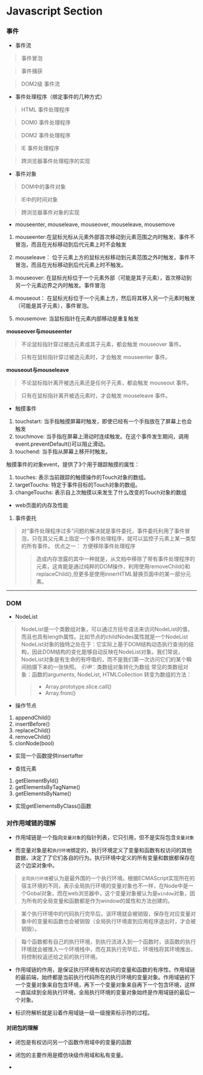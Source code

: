 # Javascript Section

### 事件
* 事件流
> 事件冒泡

> 事件捕获

> DOM2级 事件流

* 事件处理程序（绑定事件的几种方式）
> HTML 事件处理程序

> DOM0 事件处理程序

> DOM2 事件处理程序

> IE 事件处理程序

> 跨浏览器事件处理程序的实现

* 事件对象
> DOM中的事件对象

> IE中的时间对象

> 跨浏览器事件对象的实现

* mouseenter, mouseleave, mouseover, mouseleave, mousemove
1. mouseenter:在鼠标光标从元素外部首次移动到元素范围之内时触发，事件不冒泡，而且在光标移动到后代元素上时不会触发
2. mouseleave： 位于元素上方的鼠标光标移动到元素范围之外时触发，事件不冒泡，而且在光标移动到后代元素上时不触发。

3. mouseover: 在鼠标光标位于一个元素外部（可能是其子元素），首次移动到另一个元素边界之内时触发。事件冒泡
4. mouseout： 在鼠标光标位于一个元素上方，然后将其移入另一个元素时触发（可能是其子元素），事件冒泡。

5. mousemove: 当鼠标指针在元素内部移动是重复触发

**mouseover与mouseenter**

> 不论鼠标指针穿过被选元素或其子元素，都会触发 mouseover 事件。

> 只有在鼠标指针穿过被选元素时，才会触发 mouseenter 事件。

**mouseout与mouseleave**

> 不论鼠标指针离开被选元素还是任何子元素，都会触发 mouseout 事件。

> 只有在鼠标指针离开被选元素时，才会触发 mouseleave 事件。

* 触摸事件
1. touchstart: 当手指触摸屏幕时触发，即使已经有一个手指放在了屏幕上也会触发
2. touchmove: 当手指在屏幕上滑动时连续触发。在这个事件发生期间，调用event.preventDefault()可以阻止滑动。
3. touchend: 当手指从屏幕上移开时触发。

触摸事件的对象event，提供了3个用于跟踪触摸的属性：
1. touches: 表示当前跟踪的触摸操作的Touch对象的数组。
2. targetTouchs: 特定于事件目标的Touch对象的数组。
3. changeTouchs: 表示自上次触摸以来发生了什么改变的Touch对象的数组

* web页面的内存及性能
1. 事件委托
> 对“事件处理程序过多”问题的解决就是事件委托，事件委托利用了事件冒泡，只在其父元素上指定一个事件处理程序，就可以监控子元素上某一类型的所有事件。
> 优点之一： 方便移除事件处理程序
>> 造成内存泄露的其中一种就是，从文档中移除了带有事件处理程序的元素，这肯能是通过纯粹的DOM操作，利用使用removeChild()和replaceChild(),但更多是使用innerHTML替换页面中的某一部分元素。


---------------

### DOM
* NodeList
> NodeList是一个类数组对象，可以通过方括号语法来访问NodeList的值，而且也具有length属性。比如节点的childNodes属性就是一个NodeList
> NodeList对象的独特之处在于：它实际上基于DOM结构动态执行查询的结构，因此DOM结构的变化能够自动反映在NodeList对象。我们常说，NodeList对象是有生命的有呼吸的，而不是我们第一次访问它们的某个瞬间拍摄下来的一张快照。
*引申*：类数组对象转化为数组
> 常见的类数组对象：函数的arguments, NodeList, HTMLCollection
> 转变为数组的方法：
>> * Array.prototype.slice.call()
>> * Array.from()

* 操作节点
1. appendChild()
2. insertBefore()
3. replaceChild()
4. removeChild()
5. clonNode(bool)

* 实现一个函数提供insertafter

* 查找元素
1. getElementById()
2. getElementsByTagName()
3. getElementsByName()

* 实现getElementsByClass()函数

### 对作用域链的理解

* 作用域链是一个指向`变量对象`的指针列表，它只引用，但不是实际包含`变量对象`

* 而变量对象是和`执行环境`绑定的，执行环境定义了变量和函数有权访问的其他数据，决定了了它们各自的行为。执行环境中定义的所有变量和数据都保存在这个边梁对象中。

> `全局执行环境`被认为是最外围的一个执行环境。根据ECMAScript实现所在的宿主环境的不同，表示全局执行环境的变量对象也不一样，在Node中是一个Gobal对象，而在web浏览器中，这个变量对象被认为是`window`对象，因为所有的全局变量和函数都是作为window的属性和方法创建的。

> 某个执行环境中的代码执行完毕后，该环境就会被销毁，保存在对应变量对象中的变量和函数也会被销毁（全局执行环境直到应用程序退出时，才会被销毁）。

> 每个函数都有自己的执行环境，到执行流进入到一个函数时，该函数的执行环境就会被推入一个环境栈中，而在其执行完毕后，环境栈将其环境推出，将控制权返还给之前的执行环境。

* 作用域链的作用，是保证执行环境有权访问的变量和函数的有序性。作用域链的最前端，始终都是当前执行代码所在的执行环境的变量对象。作用域链的下一个变量对象来自包含环境，再下一个变量对象来自再下一个包含环境，这样一直延续到全局执行环境，全局执行环境的变量对象始终是作用域链的最后一个对象。

* 标识符解析就是沿着作用域链一级一级搜索标示符的过程。

#### 对闭包的理解

* 闭包是有权访问另一个函数作用域中的变量的函数

* 闭包的主要作用是模仿块级作用域和私有变量。






*





